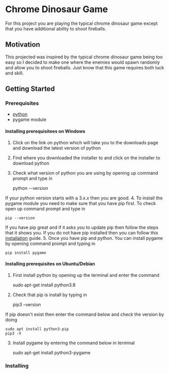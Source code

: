 # Chrome Dinosaur Game

For this project you are playing the typical chrome dinosaur game except that you have additional ability to shoot fireballs.

## Motivation

This projected was inspired by the typical chrome dinosaur game being too easy so I decided to make one where the enemies would spawn randomly and allow you to shoot fireballs. Just know that this game requires both luck and skill.

## Getting Started

### Prerequisites

- [python](https://www.python.org/downloads/)
- pygame module

#### Installing prerequisitees on Windows
1. Click on the link on python which will take you to the downloads page and download the latest version of python
2. Find where you downloaded the installer to and click on the installer to download python
3. Check what version of python you are using by opening up command prompt and type in

    python --version

If your python version starts with a 3.x.x then you are good.
4. To install the pygame module you need to make sure that you have pip first. To check open up command prompt and type in

    pip --version

If you have pip great and if it asks you to update pip then follow the steps that it shows you.
If you do not have pip installed then you can follow this [installation](https://www.liquidweb.com/kb/install-pip-windows/) guide.
5. Once you have pip and python. You can install pygame by opening command prompt and typing in

    pip install pygame

#### Installing prerequisites on Ubuntu/Debian
1. First install python by opening up the terminal and enter the command

    sudo apt-get install python3.8

2. Check that pip is install by typing in

    pip3 –version

If pip doesn't exist then enter the command below and check the version by doing

    sudo apt install python3-pip
    pip3 -V

3. Install pygame by entering the command below in terminal

    sudo apt-get install python3-pygame

### Installing